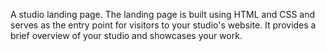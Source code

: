 A studio landing page.
The landing page is built using HTML and CSS and serves as the entry point for visitors to your studio's website.
It provides a brief overview of your studio and showcases your work.

